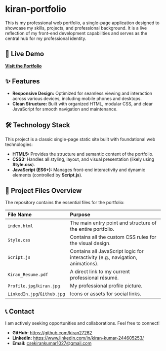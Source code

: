 # kiran-portfolio

This is my professional web portfolio, a single-page application designed to showcase my skills, projects, and professional background. It is a live reflection of my front-end development capabilities and serves as the central hub for my professional identity.

## 🚀 Live Demo

**[Visit the Portfolio](https://kirankumar27-portfolio.netlify.app/)**

## ✨ Features

* **Responsive Design:** Optimized for seamless viewing and interaction across various devices, including mobile phones and desktops.
* **Clean Structure:** Built with organized HTML, modular CSS, and clear JavaScript for smooth navigation and maintenance.

## 🛠️ Technology Stack

This project is a classic single-page static site built with foundational web technologies:

* **HTML5:** Provides the structure and semantic content of the portfolio.
* **CSS3:** Handles all styling, layout, and visual presentation (likely using **Style.css**).
* **JavaScript (ES6+):** Manages front-end interactivity and dynamic elements (controlled by **Script.js**).

## 📂 Project Files Overview

The repository contains the essential files for the portfolio:

| File Name | Purpose |
| :--- | :--- |
| `index.html` | The main entry point and structure of the entire portfolio. |
| `Style.css` | Contains all the custom CSS rules for the visual design. |
| `Script.js` | Contains all JavaScript logic for interactivity (e.g., navigation, animations). |
| `Kiran_Resume.pdf` | A direct link to my current professional résumé. |
| `Profile.jpg`/`kiran.jpg` | My professional profile picture. |
| `LinkedIn.jpg`/`Github.jpg` | Icons or assets for social links. |


## 📞 Contact

I am actively seeking opportunities and collaborations. Feel free to connect!

* **GitHub:** https://github.com/kiran27262
* **LinkedIn:** https://www.linkedin.com/in/kiran-kumar-244605253/
* **Email:** csekirankumar1027@gmail.com

